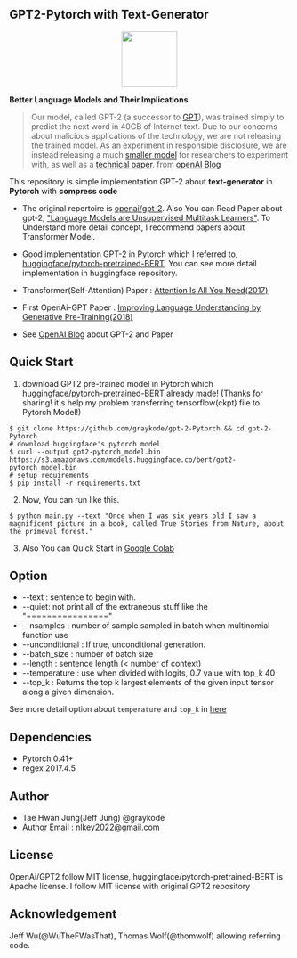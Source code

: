 ## **GPT2-Pytorch with Text-Generator**

<p align="center"><img width="100" src="https://media-thumbs.golden.com/OLqzmrmwAzY1P7Sl29k2T9WjJdM=/200x200/smart/golden-storage-production.s3.amazonaws.com/topic_images/e08914afa10a4179893eeb07cb5e4713.png" /></p>

**Better Language Models and Their Implications**

> Our model, called GPT-2 (a successor to [GPT](https://blog.openai.com/language-unsupervised/)), was trained simply to predict the next word in 40GB of Internet text. Due to our concerns about malicious applications of the technology, we are not releasing the trained model. As an experiment in responsible disclosure, we are instead releasing a much [smaller model](https://github.com/openai/gpt-2) for researchers to experiment with, as well as a [technical paper](https://d4mucfpksywv.cloudfront.net/better-language-models/language_models_are_unsupervised_multitask_learners.pdf). from [openAI Blog](https://blog.openai.com/better-language-models/)

This repository is simple implementation GPT-2 about **text-generator** in **Pytorch** with **compress code**

- The original repertoire is [openai/gpt-2](https://github.com/openai/gpt-2). Also You can Read Paper about gpt-2, ["Language Models are Unsupervised Multitask Learners"](https://d4mucfpksywv.cloudfront.net/better-language-models/language-models.pdf). To Understand more detail concept, I recommend papers about Transformer Model.
- Good implementation GPT-2 in Pytorch which I referred to, [huggingface/pytorch-pretrained-BERT](https://github.com/huggingface/pytorch-pretrained-BERT), You can see more detail implementation in huggingface repository.

- Transformer(Self-Attention) Paper : [Attention Is All You Need(2017)](https://arxiv.org/abs/1706.03762)
- First OpenAi-GPT Paper : [Improving Language Understanding by Generative Pre-Training(2018)](https://s3-us-west-2.amazonaws.com/openai-assets/research-covers/language-unsupervised/language_understanding_paper.pdf)
- See [OpenAI Blog](https://blog.openai.com/better-language-models/) about GPT-2 and Paper



## Quick Start

1. download GPT2 pre-trained model in Pytorch which huggingface/pytorch-pretrained-BERT already made! (Thanks for sharing! it's help my problem transferring tensorflow(ckpt) file to Pytorch Model!)

```shell
$ git clone https://github.com/graykode/gpt-2-Pytorch && cd gpt-2-Pytorch
# download huggingface's pytorch model 
$ curl --output gpt2-pytorch_model.bin https://s3.amazonaws.com/models.huggingface.co/bert/gpt2-pytorch_model.bin
# setup requirements
$ pip install -r requirements.txt
```

2. Now, You can run like this.

```shell
$ python main.py --text "Once when I was six years old I saw a magnificent picture in a book, called True Stories from Nature, about the primeval forest."
```

3. Also You can Quick Start in [Google Colab](https://colab.research.google.com/github/graykode/gpt-2-Pytorch/blob/master/GPT2_Pytorch.ipynb)



## Option

- --text : sentence to begin with.
- --quiet: not print all of the extraneous stuff like the "================"
- --nsamples : number of sample sampled in batch when multinomial function use
- --unconditional : If true, unconditional generation.
- --batch_size : number of batch size
- --length : sentence length (< number of context)
- --temperature :  use when divided with logits, 0.7 value with top_k 40
- --top_k  : Returns the top k largest elements of the given input tensor along a given dimension.

See more detail option about `temperature` and `top_k` in [here](https://github.com/openai/gpt-2#gpt-2-samples)



## Dependencies

- Pytorch 0.41+
- regex 2017.4.5



## Author

- Tae Hwan Jung(Jeff Jung) @graykode
- Author Email : [nlkey2022@gmail.com](mailto:nlkey2022@gmail.com)



## License

OpenAi/GPT2 follow MIT license, huggingface/pytorch-pretrained-BERT is Apache license. I follow MIT license with original GPT2 repository



## Acknowledgement

Jeff Wu(@WuTheFWasThat), Thomas Wolf(@thomwolf) allowing referring code.